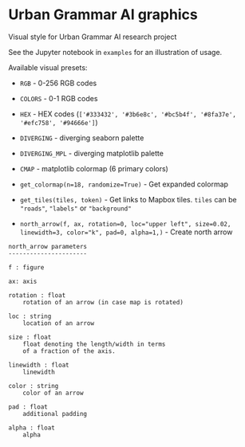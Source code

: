 # Urban Grammar AI graphics
Visual style for Urban Grammar AI research project

See the Jupyter notebook in `examples` for an illustration of usage.

Available visual presets:

- `RGB` - 0-256 RGB codes
- `COLORS` - 0-1 RGB codes
- `HEX` - HEX codes (`['#333432', '#3b6e8c', '#bc5b4f', '#8fa37e', '#efc758', '#94666e']`)
- `DIVERGING` - diverging seaborn palette
- `DIVERGING_MPL` - diverging matplotlib palette
- `CMAP` - matplotlib colormap (6 primary colors)
- `get_colormap(n=18, randomize=True)` - Get expanded colormap
- `get_tiles(tiles, token)` - Get links to Mapbox tiles. `tiles` can be `"roads"`, `"labels"` or `"background"`

- `north_arrow(f, ax, rotation=0, loc="upper left", size=0.02, linewidth=3, color="k", pad=0, alpha=1,)` - Create north arrow

```
north_arrow parameters
----------------------

f : figure

ax: axis

rotation : float
    rotation of an arrow (in case map is rotated)

loc : string
    location of an arrow

size : float
    float denoting the length/width in terms
    of a fraction of the axis.

linewidth : float
    linewidth

color : string
    color of an arrow

pad : float
    additional padding

alpha : float
    alpha
```
